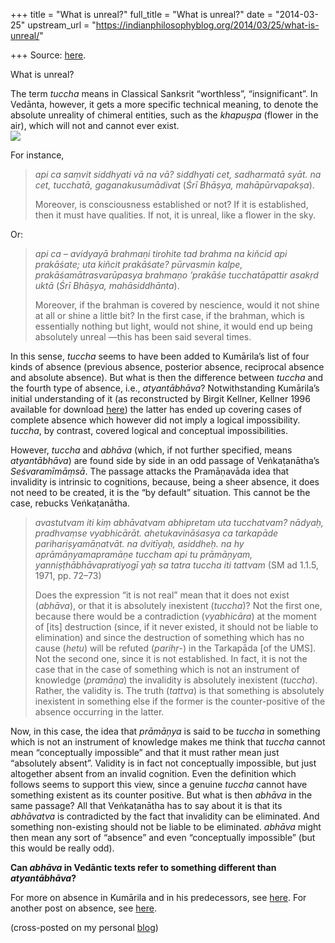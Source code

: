 +++
title = "What is unreal?"
full_title = "What is unreal?"
date = "2014-03-25"
upstream_url = "https://indianphilosophyblog.org/2014/03/25/what-is-unreal/"

+++
Source: [here](https://indianphilosophyblog.org/2014/03/25/what-is-unreal/).

What is unreal?

The term *tuccha* means in Classical Sanksrit “worthless”,
“insignificant”. In Vedānta, however, it gets a more specific technical
meaning, to denote the absolute unreality of chimeral entities, such as
the *khapuṣpa* (flower in the air), which will not and cannot ever
exist.  
[![](http://www.positron-india.com/images/Flower-in-the-sky.jpg)](http://www.positron-india.com/images/Flower-in-the-sky.jpg)

For instance,

> *api ca saṃvit siddhyati vā na vā? siddhyati cet, sadharmatā syāt. na
> cet, tucchatā, gaganakusumādivat* (*Śrī Bhāṣya, mahāpūrvapakṣa*).
>
> Moreover, is consciousness established or not? If it is established,
> then it must have qualities. If not, it is unreal, like a flower in
> the sky.

Or:

> *api ca – avidyayā brahmaṇi tirohite tad brahma na kiñcid api
> prakāśate; uta kiñcit prakāśate? pūrvasmin kalpe,
> prakāśamātrasvarūpasya brahmaṇo ’prakāśe tucchatāpattir asakṛd uktā*
> (*Śrī Bhāṣya, mahāsiddhānta*).
>
> Moreover, if the brahman is covered by nescience, would it not shine
> at all or shine a little bit? In the first case, if the brahman, which
> is essentially nothing but light, would not shine, it would end up
> being absolutely unreal —this has been said several times.

In this sense, *tuccha* seems to have been added to Kumārila’s list of
four kinds of absence (previous absence, posterior absence, reciprocal
absence and absolute absence). But what is then the difference between
*tuccha* and the fourth type of absence, i.e., *atyantābhāva*?
Notwithstanding Kumārila’s initial understanding of it (as reconstructed
by Birgit Kellner, Kellner 1996 available for download
[here](http://www.birgitkellner.org/index.php?id=132)) the latter has
ended up covering cases of complete absence which however did not imply
a logical impossibility. *tuccha*, by contrast, covered logical and
conceptual impossibilities.

However, *tuccha* and *abhāva* (which, if not further specified, means
*atyantābhāva*) are found side by side in an odd passage of
Veṅkaṭanātha’s *Seśvaramīmāṃsā*. The passage attacks the Pramāṇavāda
idea that invalidity is intrinsic to cognitions, because, being a sheer
absence, it does not need to be created, it is the “by default”
situation. This cannot be the case, rebucks Veṅkaṭanātha.

> *avastutvam iti kiṃ abhāvatvam abhipretam uta tucchatvam? nādyaḥ,
> pradhvaṃse vyabhicārāt. ahetukavināśasya ca tarkapāde
> parihariṣyamāṇatvāt. na dvitīyaḥ, asiddheḥ. na hy aprāmāṇyamapramāṇe
> tuccham api tu prāmāṇyam, yanniṣṭhābhāvapratiyogī yaḥ sa tatra tuccha
> iti tattvam* (SM ad 1.1.5, 1971, pp. 72–73)
>
> Does the expression “it is not real” mean that it does not exist
> (*abhāva*), or that it is absolutely inexistent (*tuccha*)? Not the
> first one, because there would be a contradiction (*vyabhicāra*) at
> the moment of \[its\] destruction (since, if it never existed, it
> should not be liable to elimination) and since the destruction of
> something which has no cause (*hetu*) will be refuted (*parihṛ*-) in
> the Tarkapāda \[of the UMS\]. Not the second one, since it is not
> established. In fact, it is not the case that in the case of something
> which is not an instrument of knowledge (*pramāṇa*) the invalidity is
> absolutely inexistent (*tuccha*). Rather, the validity is. The truth
> (*tattva*) is that something is absolutely inexistent in something
> else if the former is the counter-positive of the absence occurring in
> the latter.

Now, in this case, the idea that *prāmāṇya* is said to be *tuccha* in
something which is not an instrument of knowledge makes me think that
*tuccha* cannot mean “conceptually impossible” and that it must rather
mean just “absolutely absent”. Validity is in fact not conceptually
impossible, but just altogether absent from an invalid cognition. Even
the definition which follows seems to support this view, since a genuine
*tuccha* cannot have something existent as its counter positive. But
what is then *abhāva* in the same passage? All that Veṅkaṭanātha has to
say about it is that its *abhāvatva* is contradicted by the fact that
invalidity can be eliminated. And something non-existing should not be
liable to be eliminated. *abhāva* might then mean any sort of “absence”
and even “conceptually impossible” (but this would be really odd).

**Can *abhāva* in Vedāntic texts refer to something different than
*atyantābhāva*?**

For more on absence in Kumārila and in his predecessors, see
[here](https://www.academia.edu/210530/Facing_the_Boundaries_of_Epistemology_Kumarila_on_Error_and_Negative_Cognition).
For another post on absence, see
[here](http://elisafreschi.blogspot.co.at/2013/05/absence-in-ontology-and-epistemology.html).

(cross-posted on my personal [blog](http://elisafreschi.com))
